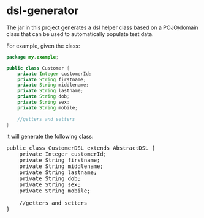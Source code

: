 # dsl-generator

The jar in this project generates a dsl helper class based on a POJO/domain class that can be used to automatically populate test data.

For example, given the class:

```Java
package my.example;

public class Customer {
    private Integer customerId;
    private String firstname;
    private String middlename;
    private String lastname;
    private String dob;
    private String sex;
    private String mobile;
    
    //getters and setters
}
```

it will generate the following class:

<pre>
public class CustomerDSL extends AbstractDSL<CustomerDSL, Customer> {
    private Integer customerId;
    private String firstname;
    private String middlename;
    private String lastname;
    private String dob;
    private String sex;
    private String mobile;
    
    //getters and setters
}
</pre>

